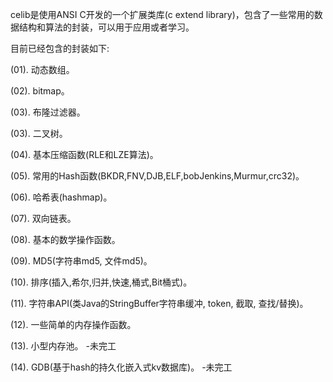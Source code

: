 celib是使用ANSI C开发的一个扩展类库(c extend library)，包含了一些常用的数据结构和算法的封装，可以用于应用或者学习。

目前已经包含的封装如下:

(01). 动态数组。

(02). bitmap。

(03). 布隆过滤器。

(03). 二叉树。

(04). 基本压缩函数(RLE和LZE算法)。

(05). 常用的Hash函数(BKDR,FNV,DJB,ELF,bobJenkins,Murmur,crc32)。

(06). 哈希表(hashmap)。

(07). 双向链表。

(08). 基本的数学操作函数。

(09). MD5(字符串md5, 文件md5)。

(10). 排序(插入,希尔,归并,快速,桶式,Bit桶式)。

(11). 字符串API(类Java的StringBuffer字符串缓冲, token, 截取, 查找/替换)。

(12). 一些简单的内存操作函数。

(13). 小型内存池。								-未完工

(14). GDB(基于hash的持久化嵌入式kv数据库)。		-未完工

